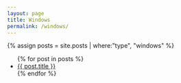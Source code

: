 ```yaml
---
layout: page
title: Windows
permalink: /windows/
---
```

{% assign posts = site.posts | where:"type", "windows" %}

<ul>
{% for post in posts %}
<li>
<a href="{{ post.url }}">{{ post.title }}</a>
</li>
{% endfor %}
<ul>
